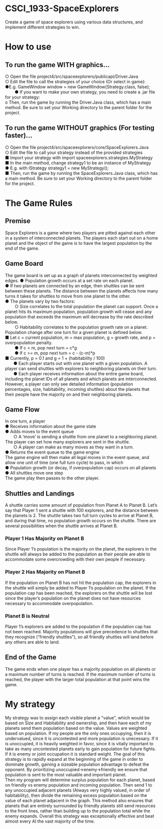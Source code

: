 # CSCI_1933-SpaceExplorers
Create a game of space explorers using various data structures, and implement different strategies to win.
# How to use
## To run the game WITH graphics...
○ Open the file project4/src/spaceexplorers/publicapi/Driver.Java<br>
○ Edit the file to call the strategies of your choice (Or select in game):<br>
●E.g. GameWindow window = new GameWindow(Strategy.class, false);<br>
 &nbsp; &nbsp; &nbsp; &nbsp; ●  If you want to make your own strategy, you need to create a .jar file for your strategy:<br>
o Then, run the game by running the Driver.Java class, which has a main method.
Be sure to set your Working directory to the parent folder for the project. 
## To run the game WITHOUT graphics (For testing faster)...
○ Open the file project4/src/spaceexplorers/core/SpaceExplorers.Java<br>
○ Edit the file to call your strategy instead of the provided strategies<br>
■ Import your strategy with import spaceexplorers.strategies.MyStrategy<br>
■ In the main method, change strategy1 to be an instance of MyStrategy<br>
● E.g. with IStrategy strategy1 = new MyStrategy();<br>
■ Then, run the game by running the SpaceExplorers.Java class, which has
a main method. Be sure to set your Working directory to the parent folder
for the project.

# The Game Rules
## Premise
Space Explorers is a game where two players are pitted against each other in a system of
interconnected planets. The players each start out on a home planet and the object of the game
is to have the largest population by the end of the game.
## Game Board
The game board is set up as a graph of planets interconnected by weighted edges. 
● Population growth occurs at a set rate on each planet. <br>
● If two planets are connected by an edge, then shuttles can be sent between these
planets. The distance between the planets affects how many turns it takes for shuttles to
move from one planet to the other.<br>
● The planets vary by two factors: <br>
  &nbsp; &nbsp; &nbsp; &nbsp; ○   Size correlates to the total population the planet can support. Once a planet hits
its maximum population, population growth will cease and any population that
exceeds the maximum will decrease by the rate described below. <br>
  &nbsp; &nbsp; &nbsp; &nbsp; ○   Habitability correlates to the population growth rate on a planet. Population
change after one turn for a given planet is defined below. <br>
■ Let c = current population, m = max population, g = growth rate, and p =
overpopulation penalty. <br>
&nbsp; &nbsp; &nbsp; &nbsp; ●   If c < m, pop next turn = c*g <br>
&nbsp; &nbsp; &nbsp; &nbsp; ●   If c >= m, pop next turn = c - (c-m)*p <br> 
■ Currently, p = 0.1 and g = 1 + (habitability / 100) <br>
&nbsp; &nbsp; &nbsp; &nbsp;● Each player starts out with one planet with a given population. A player can send
shuttles with explorers to neighboring planets on their turn. <br>
&nbsp; &nbsp; &nbsp; &nbsp;● Each player receives information about the entire game board, including the planet IDs
of all planets and which planets are interconnected. However, a player can only see
detailed information (population percentages, size, habitability, incoming shuttles) about
the planets that their people have the majority on and their neighboring planets. <br>
## Game Flow
In one turn, a player <br>
● Receives information about the game state <br>
● Adds moves to the event queue <br>
&nbsp; &nbsp; &nbsp; &nbsp;○ A ‘move’ is sending a shuttle from one planet to a neighboring planet. The player
can set how many explorers are sent in the shuttle. <br>
&nbsp; &nbsp; &nbsp; &nbsp;○ A player can make as many moves as they want in a turn. <br>
● Returns the event queue to the game engine <br>
The game engine will then make all legal moves in the event queue, and allow one unit of time
(one full turn cycle) to pass, in which <br>
● Population growth (or decay, if overpopulation cap) occurs on all planets <br>
● All shuttles move one step <br>
The game play then passes to the other player.
## Shuttles and Landings
A shuttle carries some amount of population from Planet A to Planet B. Let’s say that Player 1
sent a shuttle with 100 explorers, and the distance between the planets is 2. The shuttle takes
two full turn cycles to arrive at Planet B, and during that time, no population growth occurs on
the shuttle. There are several possibilities when the shuttle arrives at Planet B.
### Player 1 Has Majority on Planet B
Since Player 1’s population is the majority on the planet, the explorers in the shuttle will always
be added to the population as their people are able to accommodate some overcrowding with
their own people if necessary.
### Player 2 Has Majority on Planet B
If the population on Planet B has not hit the population cap, the explorers in the shuttle will
simply be added to Player 1’s population on the planet. If the population cap has been reached,
the explorers on the shuttle will be lost since the player’s population on the planet does not have
resources necessary to accommodate overpopulation.
### Planet B is Neutral
Player 1’s explorers are added to the population if the population cap has not been reached.
Majority populations will give precedence to shuttles that they recognize (“friendly shuttles”), so
all friendly shuttles will land before any others are able to land.
## End of the Game
The game ends when one player has a majority population on all planets or a maximum number
of turns is reached. If the maximum number of turns is reached, the player with the larger total
population at that point wins the game.

# My strategy
My strategy was to assign each visible planet a "value", which would be based on Size and Habitability and ownership, and then have each of my planets send them population based on the value.
Values are weighted based on population. If my people are the only ones occupying, then it is undervalued, since it is uncontested and more population is unecessary. If it is unoccupied, it is heavily weighted in favor, since it is vitally important to take as many uncontested planets early to gain population for future fights. If it is enemy or joint occupation it is standard weight.
The goal of this strategy is to rapidly expand at the beginning of the game in order to dominate growth, gaining a sizeable population advantage to defeat the opponent. By prioritizing unoccupied->enemy->friendly we ensure that population is sent to the most valuable and important planet.  
Then my program will determine surplus population for each planet, based on friendly vs enemy population and incoming population. Then send 1 to any unoccupied adjacent planets (Always very highly valued, in order of habitability), then divide the remaining excess population based on the value of each planet adjacent in the graph. This method also ensures that planets that are entirely surrounded by friendly planets still send resources to the front lines, rather than building up to the population total while the enemy expands.
Overall this strategy was exceptionally effective and beat almost every AI the vast majority of the time.
